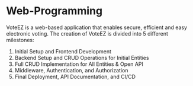 # Web-Programming
VoteEZ is a web-based application that enables secure, efficient and easy electronic voting.
The creation of VoteEZ is divided into 5 different milestones:
1. Initial Setup and Frontend Development
2. Backend Setup and CRUD Operations for Initial Entities
3. Full CRUD Implementation for All Entities & Open API
4. Middleware, Authentication, and Authorization
5. Final Deployment, API Documentation, and CI/CD